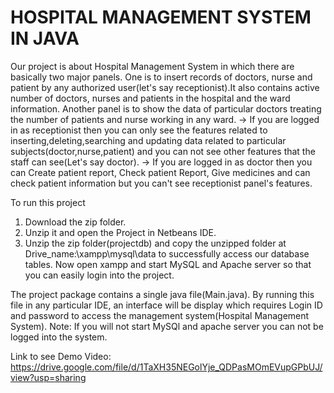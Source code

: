 # HOSPITAL MANAGEMENT SYSTEM IN JAVA
Our project is about Hospital Management System in which there are basically two major panels. One is to insert records of doctors, nurse and patient by any authorized user(let's say receptionist).It also contains active number of doctors, nurses and patients in the hospital and the ward information.
Another panel is to show the data of particular doctors treating the number of patients and nurse working in any ward. 
-> If you are logged in as receptionist then you can only see the features related to inserting,deleting,searching and updating data related to particular subjects(doctor,nurse,patient) and you can not see other features that the staff can see(Let's say doctor).
-> If you are logged in as doctor then you can Create patient report, Check patient Report, Give medicines and can check patient information but you can't see receptionist panel's features.

To run this project
1. Download the zip folder.
2. Unzip it and open the Project in Netbeans IDE.
3. Unzip the zip folder(projectdb) and copy the unzipped folder at Drive_name:\xampp\mysql\data to successfully access our database tables.
Now open xampp and start MySQL and Apache server so that you can easily login into the project.

The project package contains a single java file(Main.java). By running this file in any particular IDE, an interface will be display which requires Login ID and password to access the management system(Hospital Management System).
Note: If you will not start MySQl and apache server you can not be logged into the system.

Link to see Demo Video:
https://drive.google.com/file/d/1TaXH35NEGolYje_QDPasMOmEVupGPbUJ/view?usp=sharing
